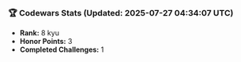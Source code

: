 ### 🏆 Codewars Stats (Updated: 2025-07-27 04:34:07 UTC)

- **Rank:** 8 kyu
- **Honor Points:** 3
- **Completed Challenges:** 1

